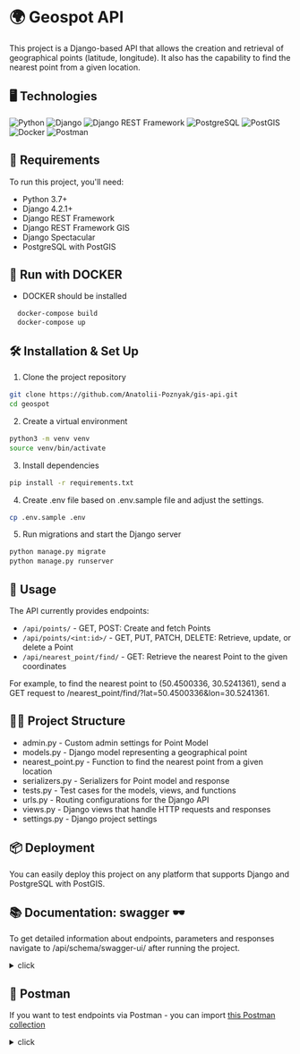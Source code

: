 # 🌍 Geospot API 

This project is a Django-based API that allows the creation and retrieval of geographical points (latitude, longitude). It also has the capability to find the nearest point from a given location.



## 🖥️ Technologies 
![Python](https://img.shields.io/badge/-Python-3776AB?style=flat-square&logo=Python&logoColor=white)
![Django](https://img.shields.io/badge/-Django-092E20?style=flat-square&logo=Django&logoColor=white)
![Django REST Framework](https://img.shields.io/badge/-Django_REST_Framework-B22C09?style=flat-square&logo=Django&logoColor=white)
![PostgreSQL](https://img.shields.io/badge/-PostgreSQL-4169E1?style=flat-square&logo=postgresql&logoColor=white)
![PostGIS](https://img.shields.io/badge/-PostGIS-336791?style=flat-square&logo=postgis&logoColor=white)
![Docker](https://img.shields.io/badge/-Docker-2496ED?style=flat-square&logo=Docker&logoColor=white)
![Postman](https://img.shields.io/badge/-Postman-FF6C37?style=flat-square&logo=Postman&logoColor=white)

## 📝 Requirements

To run this project, you'll need:

- Python 3.7+
- Django 4.2.1+
- Django REST Framework
- Django REST Framework GIS
- Django Spectacular
- PostgreSQL with PostGIS

## 🐳 Run with DOCKER
- DOCKER should be installed

```shell
  docker-compose build
  docker-compose up
```

## 🛠 Installation & Set Up

1. Clone the project repository

```bash
git clone https://github.com/Anatolii-Poznyak/gis-api.git
cd geospot
```
2. Create a virtual environment
```bash
python3 -m venv venv
source venv/bin/activate
```
3. Install dependencies
```bash
pip install -r requirements.txt
```
4. Create .env file based on .env.sample file and adjust the settings.
```bash
cp .env.sample .env
```
5. Run migrations and start the Django server
```bash
python manage.py migrate
python manage.py runserver
```
## 🚀 Usage
The API currently provides endpoints:

- `/api/points/` - GET, POST: Create and fetch Points
- `/api/points/<int:id>/` - GET, PUT, PATCH, DELETE: Retrieve, update, or delete a Point
- `/api/nearest_point/find/` - GET: Retrieve the nearest Point to the given coordinates

For example, to find the nearest point to (50.4500336, 30.5241361), send a GET request to /nearest_point/find/?lat=50.4500336&lon=30.5241361.
## 👨‍💻 Project Structure
- admin.py - Custom admin settings for Point Model
- models.py - Django model representing a geographical point
- nearest_point.py - Function to find the nearest point from a given location
- serializers.py - Serializers for Point model and response
- tests.py - Test cases for the models, views, and functions
- urls.py - Routing configurations for the Django API
- views.py - Django views that handle HTTP requests and responses
- settings.py - Django project settings

## 📦 Deployment
You can easily deploy this project on any platform that supports Django and PostgreSQL with PostGIS.

## 📚 Documentation: swagger 🕶
To get detailed information about endpoints, parameters and responses navigate to /api/schema/swagger-ui/ after running the project.

<details>
  <summary>click</summary>
  
  ![swagger](swagger.png)
</details>

## 📮 Postman

If you want to test endpoints via Postman - you can import [this Postman collection](./gis-api%20collection.postman_collection.json)

<details>
  <summary>click</summary>
  
  ![postman](postman.png)
</details>